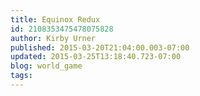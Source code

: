 ```yaml
---
title: Equinox Redux
id: 2108353475478075828
author: Kirby Urner
published: 2015-03-20T21:04:00.003-07:00
updated: 2015-03-25T13:18:40.723-07:00
blog: world_game
tags: 
---
```


